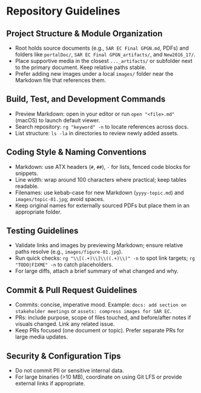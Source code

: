 # Repository Guidelines

## Project Structure & Module Organization
- Root holds source documents (e.g., `SAR EC Final GPGN.md`, PDFs) and folders like `portalDoc/`, `SAR EC Final GPGN_artifacts/`, and `New2016_17/`.
- Place supportive media in the closest `..._artifacts/` or subfolder next to the primary document. Keep relative paths stable.
- Prefer adding new images under a local `images/` folder near the Markdown file that references them.

## Build, Test, and Development Commands
- Preview Markdown: open in your editor or run `open "<file>.md"` (macOS) to launch default viewer.
- Search repository: `rg "keyword" -n` to locate references across docs.
- List structure: `ls -la` in directories to review newly added assets.

## Coding Style & Naming Conventions
- Markdown: use ATX headers (`#`, `##`), `-` for lists, fenced code blocks for snippets.
- Line width: wrap around 100 characters where practical; keep tables readable.
- Filenames: use kebab-case for new Markdown (`yyyy-topic.md`) and `images/topic-01.jpg`; avoid spaces.
- Keep original names for externally sourced PDFs but place them in an appropriate folder.

## Testing Guidelines
- Validate links and images by previewing Markdown; ensure relative paths resolve (e.g., `images/figure-01.jpg`).
- Run quick checks: `rg "\\[(.+)\\]\\((.+)\\)" -n` to spot link targets; `rg "TODO|FIXME" -n` to catch placeholders.
- For large diffs, attach a brief summary of what changed and why.

## Commit & Pull Request Guidelines
- Commits: concise, imperative mood. Example: `docs: add section on stakeholder meetings` or `assets: compress images for SAR EC`.
- PRs: include purpose, scope of files touched, and before/after notes if visuals changed. Link any related issue.
- Keep PRs focused (one document or topic). Prefer separate PRs for large media updates.

## Security & Configuration Tips
- Do not commit PII or sensitive internal data.
- For large binaries (>10 MB), coordinate on using Git LFS or provide external links if appropriate.
